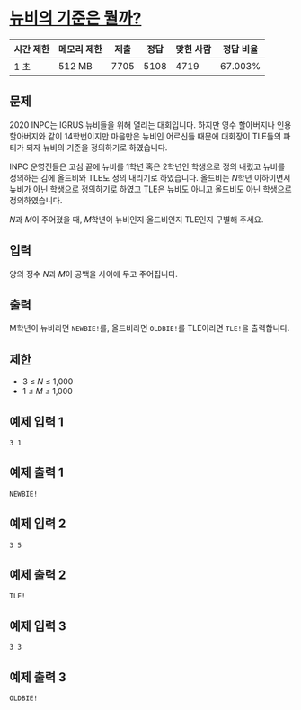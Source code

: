 # [뉴비의 기준은 뭘까?](https://www.acmicpc.net/problem/19944)

| 시간 제한 | 메모리 제한 | 제출 | 정답 | 맞힌 사람 | 정답 비율 |
| --- | --- | --- | --- | --- | --- |
| 1 초 | 512 MB | 7705 | 5108 | 4719 | 67.003% |

## 문제

2020 INPC는 IGRUS 뉴비들을 위해 열리는 대회입니다. 하지만 영수 할아버지나 인용 할아버지와 같이 14학번이지만 마음만은 뉴비인 어르신들 때문에 대회장이 TLE들의 파티가 되자 뉴비의 기준을 정의하기로 하였습니다.

INPC 운영진들은 고심 끝에 뉴비를 1학년 혹은 2학년인 학생으로 정의 내렸고 뉴비를 정의하는 김에 올드비와 TLE도 정의 내리기로 하였습니다. 올드비는 *N*학년 이하이면서 뉴비가 아닌 학생으로 정의하기로 하였고 TLE은 뉴비도 아니고 올드비도 아닌 학생으로 정의하였습니다.

*N*과 *M*이 주어졌을 때, *M*학년이 뉴비인지 올드비인지 TLE인지 구별해 주세요.

## 입력

양의 정수 *N*과 *M*이 공백을 사이에 두고 주어집니다.

## 출력

M학년이 뉴비라면 `NEWBIE!`를, 올드비라면 `OLDBIE!`를 TLE이라면 `TLE!`을 출력합니다.

## 제한

- 3 ≤ *N* ≤ 1,000
- 1 ≤ *M* ≤ 1,000

## 예제 입력 1

```
3 1

```

## 예제 출력 1

```
NEWBIE!

```

## 예제 입력 2

```
3 5

```

## 예제 출력 2

```
TLE!

```

## 예제 입력 3

```
3 3

```

## 예제 출력 3

```
OLDBIE!
```
